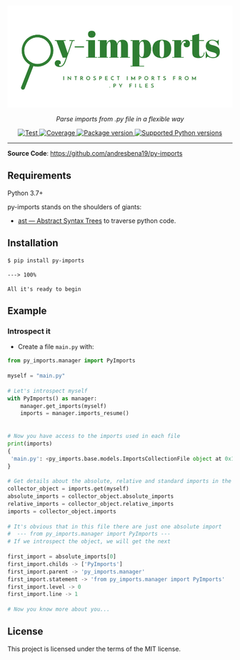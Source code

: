 
![Py-Imports](https://github.com/AndresBena19/py-imports/blob/develop/img/icon-import-py.png?raw=true )
<p align="center">
    <em>Parse imports from .py file in a flexible way</em>
</p>
<p align="center">
<a href="https://github.com/andresbena19/py-imports/actions?query=workflow%3ATest+event%3Apush+branch%3Amaster" target="_blank">
    <img src="https://github.com/tiangolo/fastapi/workflows/Test/badge.svg?event=push&branch=master" alt="Test">
</a>
<a href="https://codecov.io/gh/andresbena19/py-imports" target="_blank">
    <img src="https://img.shields.io/codecov/c/github/andresbena19/py-imports" alt="Coverage">
</a>
<a href="https://pypi.org/project/py-imports" target="_blank">
    <img src="https://img.shields.io/pypi/v/py-imports?color=%2334D058&label=pypi%20package" alt="Package version">
</a>
<a href="https://pypi.org/project/py-imports" target="_blank">
    <img src="https://img.shields.io/pypi/pyversions/py_imports.svg?color=%2334D058" alt="Supported Python versions">
</a>
</p>


---

**Source Code**: <a href="https://github.com/andresbena19/py-imports" target="_blank"> https://github.com/andresbena19/py-imports
</a>
## Requirements

Python 3.7+

py-imports stands on the shoulders of giants:

* <a href="https://docs.python.org/3/library/ast.html" class="external-link" target="_blank">ast — Abstract Syntax Trees</a> to traverse python code.

## Installation

<div class="termy">

```console
$ pip install py-imports

---> 100%

All it's ready to begin 
```

</div>

## Example

### Introspect it

* Create a file `main.py` with:

```Python
from py_imports.manager import PyImports

myself = "main.py"

# Let's introspect myself
with PyImports() as manager:
    manager.get_imports(myself)
    imports = manager.imports_resume()


# Now you have access to the imports used in each file 
print(imports)
{
 'main.py': <py_imports.base.models.ImportsCollectionFile object at 0x10b889220>
}

# Get details about the absolute, relative and standard imports in the file
collector_object = imports.get(myself)
absolute_imports = collector_object.absolute_imports
relative_imports = collector_object.relative_imports
imports = collector_object.imports

# It's obvious that in this file there are just one absolute import
#  --- from py_imports.manager import PyImports ---
# If we introspect the object, we will get the next

first_import = absolute_imports[0]
first_import.childs -> ['PyImports']
first_import.parent -> 'py_imports.manager'
first_import.statement -> 'from py_imports.manager import PyImports'
first_import.level -> 0
first_import.line -> 1

# Now you know more about you...
```

## License

This project is licensed under the terms of the MIT license.
